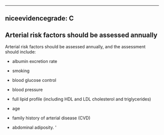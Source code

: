 
---
niceevidencegrade: C
---

## Arterial risk factors should be assessed annually
Arterial risk factors should be assessed annually, and the assessment should include:

*   albumin excretion rate

*   smoking

*   blood glucose control

*   blood pressure

*   full lipid profile (including HDL and LDL cholesterol and triglycerides)

*   age

*   family history of arterial disease (CVD)

*   abdominal adiposity.
'

